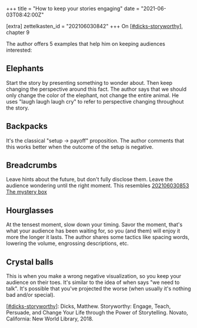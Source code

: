 +++
title = "How to keep your stories engaging"
date = "2021-06-03T08:42:00Z"

[extra]
zettelkasten_id = "202106030842"
+++
On [[#dicks-storyworthy](/zettelkasten/tags/dicks-storyworthy)], chapter 9

The author offers 5 examples that help him on keeping audiences interested:

##  Elephants
Start the story by presenting something to wonder about. Then keep changing the perspective around this fact. The author says that we should only change the color of the elephant, not change the entire animal. He uses "laugh laugh laugh cry" to refer to perspective changing throughout the story.

## Backpacks
It's the classical "setup -> payoff" proposition. The author comments that this works better when the outcome of the setup is negative.

## Breadcrumbs
Leave hints about the future, but don't fully disclose them. Leave the audience wondering until the right moment. This resembles [202106030853 The mystery box](/zettelkasten/202106030853-the-mystery-box)

## Hourglasses
At the tensest moment, slow down your timing. Savor the moment, that's what your audience has been waiting for, so you (and them) will enjoy it more the longer it lasts. The author shares some tactics like spacing words, lowering the volume, engrossing descriptions, etc.

## Crystal balls
This is when you make a wrong negative visualization, so you keep your audience on their toes. It's similar to the idea of when says "we need to talk". It's possible that you've projected the worse (when usually it's nothing bad and/or special).

[[#dicks-storyworthy](/zettelkasten/tags/dicks-storyworthy)]: Dicks, Matthew. Storyworthy: Engage, Teach, Persuade, and Change Your Life through the Power of Storytelling. Novato, California: New World Library, 2018.
